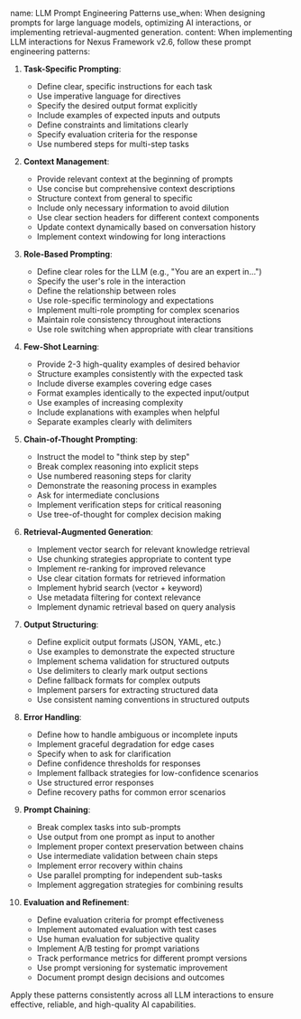 name: LLM Prompt Engineering Patterns
use_when: When designing prompts for large language models, optimizing AI interactions, or implementing retrieval-augmented generation.
content: 
When implementing LLM interactions for Nexus Framework v2.6, follow these prompt engineering patterns:

1. **Task-Specific Prompting**:
   - Define clear, specific instructions for each task
   - Use imperative language for directives
   - Specify the desired output format explicitly
   - Include examples of expected inputs and outputs
   - Define constraints and limitations clearly
   - Specify evaluation criteria for the response
   - Use numbered steps for multi-step tasks

2. **Context Management**:
   - Provide relevant context at the beginning of prompts
   - Use concise but comprehensive context descriptions
   - Structure context from general to specific
   - Include only necessary information to avoid dilution
   - Use clear section headers for different context components
   - Update context dynamically based on conversation history
   - Implement context windowing for long interactions

3. **Role-Based Prompting**:
   - Define clear roles for the LLM (e.g., "You are an expert in...")
   - Specify the user's role in the interaction
   - Define the relationship between roles
   - Use role-specific terminology and expectations
   - Implement multi-role prompting for complex scenarios
   - Maintain role consistency throughout interactions
   - Use role switching when appropriate with clear transitions

4. **Few-Shot Learning**:
   - Provide 2-3 high-quality examples of desired behavior
   - Structure examples consistently with the expected task
   - Include diverse examples covering edge cases
   - Format examples identically to the expected input/output
   - Use examples of increasing complexity
   - Include explanations with examples when helpful
   - Separate examples clearly with delimiters

5. **Chain-of-Thought Prompting**:
   - Instruct the model to "think step by step"
   - Break complex reasoning into explicit steps
   - Use numbered reasoning steps for clarity
   - Demonstrate the reasoning process in examples
   - Ask for intermediate conclusions
   - Implement verification steps for critical reasoning
   - Use tree-of-thought for complex decision making

6. **Retrieval-Augmented Generation**:
   - Implement vector search for relevant knowledge retrieval
   - Use chunking strategies appropriate to content type
   - Implement re-ranking for improved relevance
   - Use clear citation formats for retrieved information
   - Implement hybrid search (vector + keyword)
   - Use metadata filtering for context relevance
   - Implement dynamic retrieval based on query analysis

7. **Output Structuring**:
   - Define explicit output formats (JSON, YAML, etc.)
   - Use examples to demonstrate the expected structure
   - Implement schema validation for structured outputs
   - Use delimiters to clearly mark output sections
   - Define fallback formats for complex outputs
   - Implement parsers for extracting structured data
   - Use consistent naming conventions in structured outputs

8. **Error Handling**:
   - Define how to handle ambiguous or incomplete inputs
   - Implement graceful degradation for edge cases
   - Specify when to ask for clarification
   - Define confidence thresholds for responses
   - Implement fallback strategies for low-confidence scenarios
   - Use structured error responses
   - Define recovery paths for common error scenarios

9. **Prompt Chaining**:
   - Break complex tasks into sub-prompts
   - Use output from one prompt as input to another
   - Implement proper context preservation between chains
   - Use intermediate validation between chain steps
   - Implement error recovery within chains
   - Use parallel prompting for independent sub-tasks
   - Implement aggregation strategies for combining results

10. **Evaluation and Refinement**:
    - Define evaluation criteria for prompt effectiveness
    - Implement automated evaluation with test cases
    - Use human evaluation for subjective quality
    - Implement A/B testing for prompt variations
    - Track performance metrics for different prompt versions
    - Use prompt versioning for systematic improvement
    - Document prompt design decisions and outcomes

Apply these patterns consistently across all LLM interactions to ensure effective, reliable, and high-quality AI capabilities.
